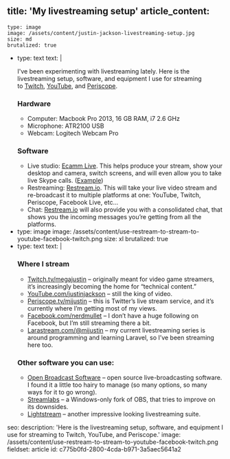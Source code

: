 title: 'My livestreaming setup'
article_content:
  -
    type: image
    image: /assets/content/justin-jackson-livestreaming-setup.jpg
    size: md
    brutalized: true
  -
    type: text
    text: |
      <p>I've been experimenting with livestreaming lately. Here is the livestreaming setup, software, and equipment I use for streaming to&nbsp;<a href="https://twitch.tv/megajustin">Twitch</a>, <a href="https://youtube.com/justinjackson">YouTube</a>, and <a href="https://www.periscope.tv/mijustin">Periscope</a>.</p><h3>Hardware</h3><ul>
          <li>Computer: <g class="gr_ gr_18 gr-alert gr_spell gr_inline_cards gr_run_anim ContextualSpelling ins-del multiReplace" id="18" data-gr-id="18">Macbook</g> Pro 2013, 16 GB RAM, i7 2.6 GHz</li>
          <li>Microphone: ATR2100 USB</li>
          <li>Webcam: Logitech Webcam Pro</li>
      </ul><h3>Software</h3><ul>
          <li>Live studio:&nbsp;<a href="https://www.ecamm.com/mac/ecammlive/">Ecamm Live</a>. This helps produce your stream, show your desktop and camera, switch screens, and will even allow you to take live Skype calls. (<a href="https://www.youtube.com/watch?v=nd0vA8E45dk">Example</a>)</li>
          <li>Restreaming:&nbsp;<a href="https://restream.io/?ref=gvQr">Restream.io</a>. This will take your live video stream and re-broadcast it to multiple platforms at one: YouTube, Twitch, Periscope, Facebook Live, etc…</li>
          <li>Chat:&nbsp;<a href="https://restream.io/?ref=gvQr">Restream.io</a>&nbsp;will also provide you with a consolidated chat, that shows you the incoming messages you’re getting from all the platforms.</li>
      </ul>
  -
    type: image
    image: /assets/content/use-restream-to-stream-to-youtube-facebook-twitch.png
    size: xl
    brutalized: true
  -
    type: text
    text: |
      <h3>Where I stream</h3><ul>
          <li><a href="https://twitch.tv/megajustin">Twitch.tv/<g class="gr_ gr_38 gr-alert gr_spell gr_inline_cards gr_run_anim ContextualSpelling" id="38" data-gr-id="38">megajustin</g></a>&nbsp;– originally meant for video game streamers, it’s increasingly becoming the home for “technical content.”</li>
          <li><a href="https://youtube.com/justinjackson">YouTube.com/justinjackson</a>&nbsp;– still the king of video.</li>
          <li><a href="https://www.periscope.tv/mijustin/1yNxaXmqOMQJj">Periscope.tv/<g class="gr_ gr_37 gr-alert gr_spell gr_inline_cards gr_run_anim ContextualSpelling ins-del multiReplace" id="37" data-gr-id="37">mijustin</g></a>&nbsp;– this is Twitter’s live stream service, and it’s currently where I’m getting most of my views.</li>
          <li><a href="https://facebook.com/nerdmullet">Facebook.com/nerdmullet</a>&nbsp;–&nbsp;I don’t have a huge following on Facebook, but I’m still streaming there a bit.</li>
          <li><a href="https://larastream.com/@mijustin">Larastream.com/@mijustin</a>&nbsp;– my current livestreaming series is around programming and learning Laravel, so I’ve been streaming here too.</li>
      </ul><h3>Other software you can use:</h3><ul>
          <li><a href="https://obsproject.com/">Open Broadcast Software</a>&nbsp;–&nbsp;open source live-broadcasting software. I found it a little too hairy to manage (so many options, so many ways for it to go wrong).</li>
          <li><a href="https://streamlabs.com/">Streamlabs</a>&nbsp;– a Windows-only fork of OBS, that tries to improve on its downsides.</li>
          <li><a href="https://www.golightstream.com/studio">Lightstream</a>&nbsp;– another impressive looking livestreaming suite.</li>
      </ul>
seo:
  description: 'Here is the livestreaming setup, software, and equipment I use for streaming to Twitch, YouTube, and Periscope.'
  image: /assets/content/use-restream-to-stream-to-youtube-facebook-twitch.png
fieldset: article
id: c775b0fd-2800-4cda-b971-3a5aec5641a2
